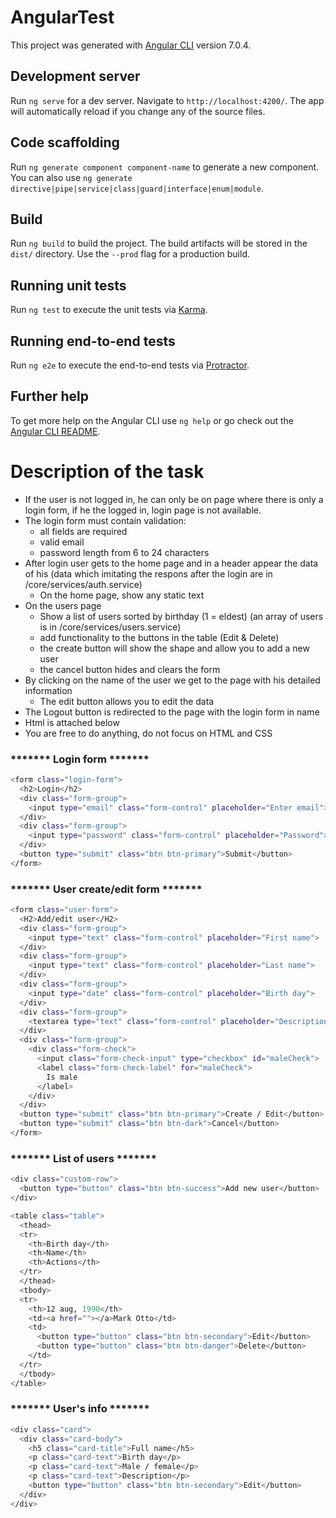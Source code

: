 
# AngularTest

This project was generated with [Angular CLI](https://github.com/angular/angular-cli) version 7.0.4.

## Development server

Run `ng serve` for a dev server. Navigate to `http://localhost:4200/`. The app will automatically reload if you change any of the source files.

## Code scaffolding

Run `ng generate component component-name` to generate a new component. You can also use `ng generate directive|pipe|service|class|guard|interface|enum|module`.

## Build

Run `ng build` to build the project. The build artifacts will be stored in the `dist/` directory. Use the `--prod` flag for a production build.

## Running unit tests

Run `ng test` to execute the unit tests via [Karma](https://karma-runner.github.io).

## Running end-to-end tests

Run `ng e2e` to execute the end-to-end tests via [Protractor](http://www.protractortest.org/).

## Further help

To get more help on the Angular CLI use `ng help` or go check out the [Angular CLI README](https://github.com/angular/angular-cli/blob/master/README.md).


# Description of the task
* If the user is not logged in, he can only be on page where there is only a login form, if he the logged in, login page is not available.
* The login form must contain validation:
    - all fields are required
    - valid email
    - password length from 6 to 24 characters
*  After login user gets to the home page and in a header appear the data of his (data which imitating the respons after the login are in /core/serviсes/auth.service)
    - On the home page, show any static text
* On the users page
    - Show a list of users sorted by birthday (1 = eldest) (an array of users is in /core/serviсes/users.service)
    - add functionality to the buttons in the table (Edit & Delete)
    - the create button will show the shape and allow you to add a new user
    - the cancel button hides and clears the form
* By clicking on the name of the user we get to the page with his detailed information
    - The edit button allows you to edit the data
* The Logout button is redirected to the page with the login form in name
* Html is attached below
* You are free to do anything, do not focus on HTML and CSS

### ******* Login form *******
```sh
<form class="login-form">
  <h2>Login</h2>
  <div class="form-group">
    <input type="email" class="form-control" placeholder="Enter email">
  </div>
  <div class="form-group">
    <input type="password" class="form-control" placeholder="Password">
  </div>
  <button type="submit" class="btn btn-primary">Submit</button>
</form>
```

### ******* User create/edit form *******
```sh
<form class="user-form">
  <H2>Add/edit user</H2>
  <div class="form-group">
    <input type="text" class="form-control" placeholder="First name">
  </div>
  <div class="form-group">
    <input type="text" class="form-control" placeholder="Last name">
  </div>
  <div class="form-group">
    <input type="date" class="form-control" placeholder="Birth day">
  </div>
  <div class="form-group">
    <textarea type="text" class="form-control" placeholder="Description"></textarea>
  </div>
  <div class="form-group">
    <div class="form-check">
      <input class="form-check-input" type="checkbox" id="maleCheck">
      <label class="form-check-label" for="maleCheck">
        Is male
      </label>
    </div>
  </div>
  <button type="submit" class="btn btn-primary">Create / Edit</button>
  <button type="submit" class="btn btn-dark">Cancel</button>
</form>
```

### ******* List of users *******
```sh
<div class="custom-row">
  <button type="button" class="btn btn-success">Add new user</button>
</div>

<table class="table">
  <thead>
  <tr>
    <th>Birth day</th>
    <th>Name</th>
    <th>Actions</th>
  </tr>
  </thead>
  <tbody>
  <tr>
    <th>12 aug, 1990</th>
    <td><a href=""></a>Mark Otto</td>
    <td>
      <button type="button" class="btn btn-secondary">Edit</button>
      <button type="button" class="btn btn-danger">Delete</button>
    </td>
  </tr>
  </tbody>
</table>
```

### ******* User's info *******
```sh
<div class="card">
  <div class="card-body">
    <h5 class="card-title">Full name</h5>
    <p class="card-text">Birth day</p>
    <p class="card-text">Male / female</p>
    <p class="card-text">Description</p>
    <button type="button" class="btn btn-secondary">Edit</button>
  </div>
</div>
```
